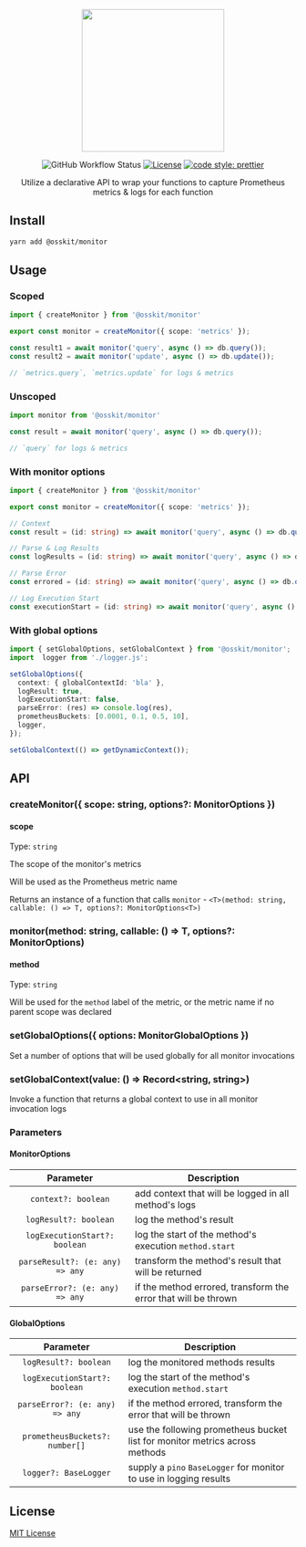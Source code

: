 <p align="center">
  <img width="250" height="250" src="https://user-images.githubusercontent.com/15312980/174908438-b6f5eaea-7b81-4008-9cad-8a7c2a45bbaf.svg">
</p>

<div align="center">
 
  ![GitHub Workflow Status](https://img.shields.io/github/workflow/status/osskit/monitor/bump) [![License](https://img.shields.io/badge/license-MIT-blue.svg)](https://github.com/osskit/monitor/blob/master/LICENSE.md) [![code style: prettier](https://img.shields.io/badge/code_style-prettier-ff69b4.svg?style=flat-square)](https://github.com/prettier/prettier)
  
 Utilize a declarative API to wrap your functions to capture Prometheus metrics & logs for each function
</div>

## Install
```sh
yarn add @osskit/monitor
```
## Usage
### Scoped
```ts
import { createMonitor } from '@osskit/monitor'

export const monitor = createMonitor({ scope: 'metrics' });

const result1 = await monitor('query', async () => db.query());
const result2 = await monitor('update', async () => db.update());

// `metrics.query`, `metrics.update` for logs & metrics
```
### Unscoped
```ts
import monitor from '@osskit/monitor'

const result = await monitor('query', async () => db.query());

// `query` for logs & metrics
```
### With monitor options
```ts
import { createMonitor } from '@osskit/monitor'

export const monitor = createMonitor({ scope: 'metrics' });

// Context
const result = (id: string) => await monitor('query', async () => db.query(id), { context: { id } });

// Parse & Log Results
const logResults = (id: string) => await monitor('query', async () => db.query(id), { logResult: true, parseResult: (res) => res.prop });

// Parse Error
const errored = (id: string) => await monitor('query', async () => db.query(id), { logResult: true, parseError: (e) => e.statusCode });

// Log Execution Start
const executionStart = (id: string) => await monitor('query', async () => db.query(id), { logExecutionStart: true });
```

### With global options
```ts
import { setGlobalOptions, setGlobalContext } from '@osskit/monitor';
import  logger from './logger.js';

setGlobalOptions({
  context: { globalContextId: 'bla' },
  logResult: true,
  logExecutionStart: false,
  parseError: (res) => console.log(res),
  prometheusBuckets: [0.0001, 0.1, 0.5, 10],
  logger,
});

setGlobalContext(() => getDynamicContext());
```

## API
### createMonitor({ scope: string, options?: MonitorOptions })
#### scope
Type: `string`

The scope of the monitor's metrics

Will be used as the Prometheus metric name

Returns an instance of a function that calls `monitor` - `<T>(method: string, callable: () => T, options?: MonitorOptions<T>)`

### monitor(method: string, callable: () => T, options?: MonitorOptions)
#### method
Type: `string`

Will be used for the `method` label of the metric, or the metric name if no parent scope was declared

### setGlobalOptions({ options: MonitorGlobalOptions })
Set a number of options that will be used globally for all monitor invocations

### setGlobalContext(value: () => Record<string, string>)
Invoke a function that returns a global context to use in all monitor invocation logs

### Parameters

#### MonitorOptions

|            Parameter            | Description                                                    |
|:-------------------------------:|----------------------------------------------------------------|
|       `context?: boolean`       | add context that will be logged in all method's logs           | 
|      `logResult?: boolean`      | log the method's result                                        | 
|  `logExecutionStart?: boolean`  | log the start of the method's execution `method.start`         |
| `parseResult?: (e: any) => any` | transform the method's result that will be returned            |
| `parseError?: (e: any) => any`  | if the method errored, transform the error that will be thrown |

#### GlobalOptions
  
|           Parameter            | Description                                                                 |
|:------------------------------:|-----------------------------------------------------------------------------|
|     `logResult?: boolean`      | log the monitored methods results                                           | 
| `logExecutionStart?: boolean`  | log the start of the method's execution `method.start`                      |
| `parseError?: (e: any) => any` | if the method errored, transform the error that will be thrown              |
| `prometheusBuckets?: number[]` | use the following prometheus bucket list for monitor metrics across methods |
|     `logger?: BaseLogger`      | supply a `pino` `BaseLogger` for monitor to use in logging results          |
  
## License
[MIT License](LICENSE)
